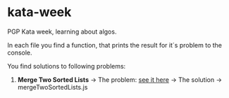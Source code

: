 # kata-week
PGP Kata week, learning about algos.

In each file you find a function, that prints the result for it´s problem to the console.

You find solutions to following problems:

1. **Merge Two Sorted Lists** -> The problem: [see it here](https://leetcode.com/problems/merge-two-sorted-lists/) -> The solution -> mergeTwoSortedLists.js
